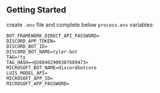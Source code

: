 ## Getting Started


create `.env` file and complete below `process.env` variables:

```
BOT_FRAMEWORK_DIRECT_API_PASSWORD=
DISCORD_APP_TOKEN=
DISCORD_BOT_ID=
DISCORD_BOT_NAME=tyler-bot
TAG=!ty
TAG_HASH=<@260462900307689473>
MICROSOFT_BOT_NAME=discordbotcore
LUIS_MODEL_API=
MICROSOFT_APP_ID=
MICROSOFT_APP_PASSWORD=
```

